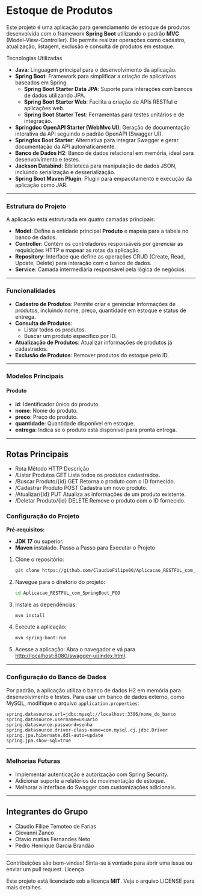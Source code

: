 # Estoque de Produtos

Este projeto é uma aplicação para gerenciamento de estoque de produtos desenvolvida com o framework **Spring Boot** utilizando o padrão **MVC** (Model-View-Controller). Ele permite realizar operações como cadastro, atualização, listagem, exclusão e consulta de produtos em estoque.

Tecnologias Utilizadas
- **Java**: Linguagem principal para o desenvolvimento da aplicação.
- **Spring Boot**: Framework para simplificar a criação de aplicativos baseados em Spring.
  - **Spring Boot Starter Data JPA**: Suporte para interações com bancos de dados utilizando JPA.
  - **Spring Boot Starter Web**: Facilita a criação de APIs RESTful e aplicações web.
  - **Spring Boot Starter Test**: Ferramentas para testes unitários e de integração.
- **Springdoc OpenAPI Starter (WebMvc UI)**: Geração de documentação interativa da API seguindo o padrão OpenAPI (Swagger UI).
- **Springfox Boot Starter**: Alternativa para integrar Swagger e gerar documentação da API automaticamente.
- **Banco de Dados H2**: Banco de dados relacional em memória, ideal para desenvolvimento e testes.
- **Jackson Databind**: Biblioteca para manipulação de dados JSON, incluindo serialização e desserialização.
- **Spring Boot Maven Plugin**: Plugin para empacotamento e execução da aplicação como JAR.
---
### Estrutura do Projeto

A aplicação está estruturada em quatro camadas principais:

- **Model**: Define a entidade principal **Produto** e mapeia para a tabela no banco de dados.
- **Controller**: Contém os controladores responsáveis por gerenciar as requisições HTTP e mapear as rotas da aplicação.
- **Repository**: Interface que define as operações CRUD (Create, Read, Update, Delete) para interação com o banco de dados.
- **Service**: Camada intermediária responsável pela lógica de negócios.
---
### Funcionalidades
- **Cadastro de Produtos**: Permite criar e gerenciar informações de produtos, incluindo nome, preço, quantidade em estoque e status de entrega.
- **Consulta de Produtos**:
  - Listar todos os produtos.
  - Buscar um produto específico por ID.
- **Atualização de Produtos**: Atualizar informações de produtos já cadastrados.
- **Exclusão de Produtos**: Remover produtos do estoque pelo ID.
---
### Modelos Principais
#### Produto

- **id**: Identificador único do produto.
- **nome**: Nome do produto.
- **preco**: Preço do produto.
- **quantidade**: Quantidade disponível em estoque.
- **entrega**: Indica se o produto está disponível para pronta entrega.
---
## Rotas Principais

- Rota	Método HTTP	Descrição
- /Listar Produtos	GET	Lista todos os produtos cadastrados.
- /Buscar Produto/{id}	GET	Retorna o produto com o ID fornecido.
- /Cadastrar Produto	POST	Cadastra um novo produto.
- /Atualizar/{id}	PUT	Atualiza as informações de um produto existente.
- /Deletar Produto/{id}	DELETE	Remove o produto com o ID fornecido.


### Configuração do Projeto
**Pré-requisitos:**
- **JDK 17** ou superior.
- **Maven** instalado.
Passo a Passo para Executar o Projeto
1. Clone o repositório:
   ```bash
   git clone https://github.com/ClaudioFilipe00/Aplicacao_RESTFUL_com_SpringBoot_POO.git
   ```
2. Navegue para o diretório do projeto:
   ```bash
   cd Aplicacao_RESTFUL_com_SpringBoot_POO
   ```
3. Instale as dependências:
   ```bash
   mvn install
   ```
4. Execute a aplicação:
   ```bash
   mvn spring-boot:run
   ```
5. Acesse a aplicação:
   Abra o navegador e vá para [http://localhost:8080/swagger-ui/index.html](http://localhost:8080/swagger-ui/index.html).
---
### Configuração do Banco de Dados

Por padrão, a aplicação utiliza o banco de dados H2 em memória para desenvolvimento e testes. Para usar um banco de dados externo, como MySQL, modifique o arquivo `application.properties`:

```properties
spring.datasource.url=jdbc:mysql://localhost:3306/nome_do_banco
spring.datasource.username=usuario
spring.datasource.password=senha
spring.datasource.driver-class-name=com.mysql.cj.jdbc.Driver
spring.jpa.hibernate.ddl-auto=update
spring.jpa.show-sql=true
```
---
### Melhorias Futuras
- Implementar autenticação e autorização com Spring Security.
- Adicionar suporte a relatórios de movimentação de estoque.
- Melhorar a interface do Swagger com customizações adicionais.
---

## Integrantes do Grupo
- Claudio Filipe Temoteo de Farias
- Giovanni Zanco
- Otavio matias Fernandes Neto
- Pedro Henrique Garcia Brandão
---

Contribuições são bem-vindas! Sinta-se à vontade para abrir uma issue ou enviar um pull request.
Licença

Este projeto está licenciado sob a licença **MIT**. Veja o arquivo LICENSE para mais detalhes.
